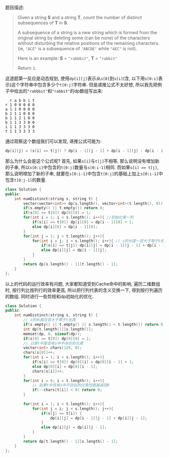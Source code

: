 题目描述:

> Given a string **S** and a string **T**, count the number of distinct subsequences of **T** in **S**.
>
> A subsequence of a string is a new string which is formed from the original string by deleting some (can be none) of the characters without disturbing the relative positions of the remaining characters. (ie, `"ACE"` is a subsequence of `"ABCDE"` while `"AEC"` is not).
>
> Here is an example:
> **S** = `"rabbbit"`, **T** = `"rabbit"`
>
> Return `3`.

这道题第一反应是动态规划, 使用`dp[i][j]`表示从`s[0]`到`s[i]`(含, 以下用`s[0:i]`表示)这个字符串中包含多少个`t[0:j]`字符串. 但是递推公式不太好想, 所以我先把例子中给出的`"rabbbit"`和`"rabbit"`的dp数组写出来:

```
  r a b b i t
r 1 0 0 0 0 0
a 1 1 0 0 0 0
b 1 1 1 0 0 0
b 1 1 2 1 0 0
b 1 1 3 3 0 0
i 1 1 3 3 3 0
t 1 1 3 3 3 3
```

通过观察这个数组我们可以发现, 递推公式可能为:

```c++
dp[i][j] = (s[i] == t[j]) ? dp[i - 1][j - 1] + dp[i - 1][j] : dp[i - 1][j]
```

那么为什么会是这个公式呢? 首先, 如果`s[i]`与`t[j]`不相等, 那么说明没有增加新的子串, 所以`s[0:i]`中包含的`t[0:j]`数量与`s[0:i-1]`相同. 而如果`s[i] == t[j]`, 那么说明增加了新的子串, 就要在`s[0:i-1]`中包含`t[0:j]`的基础上加上`s[0:i-1]`中包含`t[0:j-1]`的数量.

```c++
class Solution {
public:
    int numDistinct(string s, string t) {
        vector<vector<int>> dp(s.length(), vector<int>(t.length(), 0));
        if(s.empty() || t.empty()) return 0;
        if(s[0] == t[0]) dp[0][0] = 1;
        for(int i = 1; i < s.length(); i++){ //初始化第一列
            if(s[i] == t[0]) dp[i][0] = dp[i - 1][0] + 1;
            else dp[i][0] = dp[i - 1][0];
        }
        for(int j = 1; j < t.length(); j++){
            for(int i = j; i < s.length(); i++){ // s的长度一定大于等于t的长度
                if(s[i] == t[j]) dp[i][j] = dp[i - 1][j - 1] + dp[i - 1][j];
                else dp[i][j] = dp[i - 1][j];
            }
        }
        return dp[s.length() - 1][t.length() - 1];
    }
};
```

以上的代码的运行效率有问题, 大家都知道受到Cache命中的影响, 遍历二维数组时, 按行列比按列行的效率更高, 所以把行列代表的含义交换一下, 得到按行列遍历的数组. 同时进行一些剪枝和dp初始化的优化.

```c++
class Solution {
public:
    int numDistinct(string s, string t) {
        // s的长度应该大于等于t长度
        if(s.empty() || t.empty() || s.length() < t.length()) return 0;
        int dp[t.length()][s.length()];
        memset(dp, 0, sizeof(dp));
        if(s[0] == t[0]) dp[0][0] = 1;
        // 记录t中是否有s中不存在的元素
        vector<int> chars(128, 0);
        chars[s[0]]++;
        for(int i = 1; i < s.length(); i++){
            if(s[i] == t[0]) dp[0][i] = dp[0][i - 1] + 1;
            else dp[0][i] = dp[0][i - 1];
            chars[s[i]]++;
        }
        for(int i = 0; i < t.length(); i++){
            // 如果t中含有s中不存在的元素则直接返回0
            if(--chars[t[i]] < 0) return 0;
        }
        
        for(int i = 1; i < t.length(); i++){
            for(int j = i; j < s.length(); j++){
                if(s[j] == t[i]) {
                    dp[i][j] = dp[i - 1][j - 1] + dp[i][j - 1];
                }
                else dp[i][j] = dp[i][j - 1];
            }
        }
        return dp[t.length() - 1][s.length() - 1];
    }
};
```

